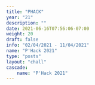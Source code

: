 ```yaml
---
title: "PHACK"
year: "21"
description: ""
date: 2021-06-16T07:56:06-07:00
weight: 20
draft: false
info: "02/04/2021 - 11/04/2021"
name: "P'Hack 2021"
type: "posts"
layout: "chall"
cascade:
    name: "P'Hack 2021"
---
```

